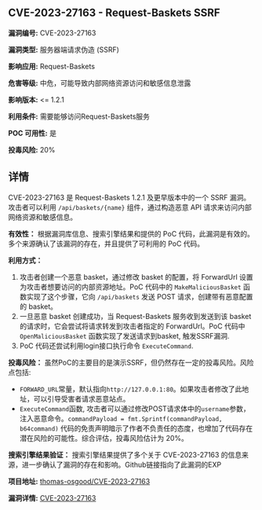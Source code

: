 ## CVE-2023-27163 - Request-Baskets SSRF

**漏洞编号:** CVE-2023-27163

**漏洞类型:** 服务器端请求伪造 (SSRF)

**影响应用:** Request-Baskets

**危害等级:** 中危，可能导致内部网络资源访问和敏感信息泄露

**影响版本:** <= 1.2.1

**利用条件:** 需要能够访问Request-Baskets服务

**POC 可用性:** 是

**投毒风险:** 20%

## 详情

CVE-2023-27163 是 Request-Baskets 1.2.1 及更早版本中的一个 SSRF 漏洞。攻击者可以利用 `/api/baskets/{name}` 组件，通过构造恶意 API 请求来访问内部网络资源和敏感信息。

**有效性：**
根据漏洞库信息、搜索引擎结果和提供的 PoC 代码，此漏洞是有效的。多个来源确认了该漏洞的存在，并且提供了可利用的 PoC 代码。

**利用方式：**
1.  攻击者创建一个恶意 basket，通过修改 basket 的配置，将 ForwardUrl 设置为攻击者想要访问的内部资源地址。PoC 代码中的 `MakeMaliciousBasket` 函数实现了这个步骤，它向 `/api/baskets` 发送 POST 请求，创建带有恶意配置的 basket。
2.  一旦恶意 basket 创建成功，当 Request-Baskets 服务收到发送到该 basket 的请求时，它会尝试将请求转发到攻击者指定的 ForwardUrl。PoC 代码中 `OpenMaliciousBasket` 函数实现了发送请求到basket, 触发SSRF漏洞.
3. PoC 代码还尝试利用login接口执行命令 `ExecuteCommand`.

**投毒风险：**
虽然PoC的主要目的是演示SSRF，但仍然存在一定的投毒风险。风险点包括:
* `FORWARD_URL`常量，默认指向`http://127.0.0.1:80`。如果攻击者修改了此地址，可以引导受害者请求恶意站点。
* `ExecuteCommand`函数, 攻击者可以通过修改POST请求体中的`username`参数，注入恶意命令。`commandPayload = fmt.Sprintf(commandPayload, b64command)`
代码的免责声明暗示了作者不负责任的态度，也增加了代码存在潜在风险的可能性。综合评估，投毒风险估计为 20%。

**搜索引擎结果验证：**
搜索引擎结果提供了多个关于 CVE-2023-27163 的信息来源，进一步确认了漏洞的存在和影响。Github链接指向了此漏洞的EXP

**项目地址:** [thomas-osgood/CVE-2023-27163](https://github.com/thomas-osgood/CVE-2023-27163)

**漏洞详情:** [CVE-2023-27163](https://nvd.nist.gov/vuln/detail/CVE-2023-27163)